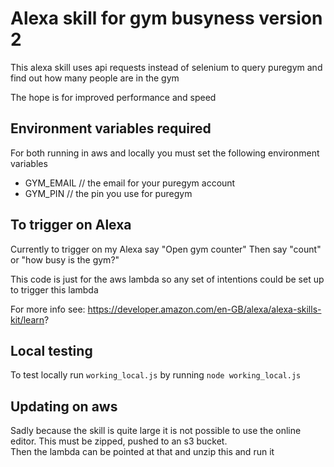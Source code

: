 # Alexa skill for gym busyness version 2
This alexa skill uses api requests instead of selenium to query puregym and find out how many people are in the gym 

The hope is for improved performance and speed

## Environment variables required

For both running in aws and locally you must set the following environment variables
- GYM_EMAIL   // the email for your puregym account
- GYM_PIN   // the pin you use for puregym

## To trigger on Alexa 

Currently to trigger on my Alexa say "Open gym counter" Then say "count" or "how busy is the gym?"

This code is just for the aws lambda so any set of intentions could be set up to trigger this lambda

For more info see: https://developer.amazon.com/en-GB/alexa/alexa-skills-kit/learn?

## Local testing 

To test locally run `working_local.js` by running `node working_local.js`

## Updating on aws

Sadly because the skill is quite large it is not possible to use the online editor.  This must be zipped, pushed to an s3 bucket.  
Then the lambda can be pointed at that and unzip this and run it

